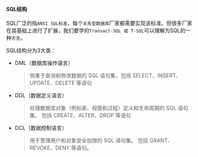 #### SQL结构

SQL广泛的指`ANSI SQL标准`，每个`关系型数据库`厂家都需要实现该标准。但很多厂家在其基础上进行了扩展，我们要学的`Transact-SQL 或 T-SQL`可以理解为SQL的一种`方言`。

SQL结构分为3大类：

* DML（数据库操作语言）

  > 侧重于查询和修改数据的 SQL 语句集，包括 SELECT、INSERT、UPDATE、DELETE 等语句

* DDL（数据定义语言）

  > 处理数据库对象（例如表、视图和过程）定义和生命周期的 SQL 语句集。 包括 CREATE、ALTER、DROP 等语句
  
* DCL（数据控制语言）

  > 用于管理用户和对象安全权限的 SQL 语句集。 包括 GRANT、REVOKE、DENY 等语句。

